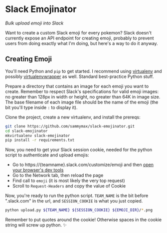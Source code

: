 # Slack Emojinator

*Bulk upload emoji into Slack*

Want to create a custom Slack emoji for every pokemon? Slack doesn't currently expose an API endpoint for creating emoji, probably to prevent users from doing exactly what I'm doing, but here's a way to do it anyway.

## Creating Emoji

You'll need Python and `pip` to get started. I recommend using [virtualenv](https://virtualenv.pypa.io/en/latest/) and possibly [virtualenvwrapper](https://virtualenvwrapper.readthedocs.org/en/latest/) as well. Standard best-practice Python stuff.

Prepare a directory that contains an image for each emoji you want to create. Remember to respect Slack's specifications for valid emoji images: no greater than 128px in width or height, no greater than 64K in image size. The base filename of each image file should be the name of the emoji (the bit you'll type inside `:` to display it).

Clone the project, create a new virtualenv, and install the prereqs:

```bash
git clone https://github.com/sammymax/slack-emojinator.git
cd slack-emojinator
mkvirtualenv slack-emojinator
pip install -r requirements.txt
```

Now, you need to get your Slack session cookie, needed for the python script to authenticate and upload emojis:
* Go to https://{teamname}.slack.com/customize/emoji and then [open your browser's dev tools](http://webmasters.stackexchange.com/a/77337)
* Go to the Network tab, then reload the page
* Find call to `emoji` (it is most likely the very top request)
* Scroll to `Request-Headers` and copy the value of Cookie

Now, you're ready to run the python script. `TEAM_NAME` is the bit before ".slack.com" in the url, and `SESSION_COOKIE` is what you just copied.


```bash
python upload.py ${TEAM_NAME} ${SESSION_COOKIE} ${EMOJI_DIR}/*.png
```

Remember to put quotes around the cookie! Otherwise spaces in the cookie string will screw up python.
:sparkles:
